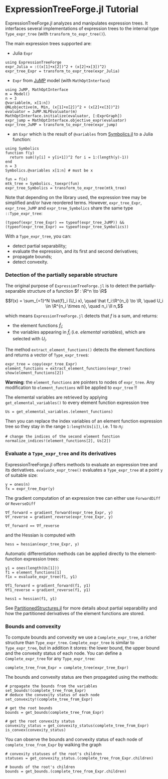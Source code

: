 # ExpressionTreeForge.jl Tutorial

ExpressionTreeForge.jl analyzes and manipulates expression trees.
It interfaces several implementations of expression trees to the internal type `Type_expr_tree` (with `transform_to_expr_tree()`).

The main expression trees supported are:
- Julia `Expr`
```@example ExpressionTreeForge
using ExpressionTreeForge
expr_Julia = :((x[1]+x[2])^2 + (x[2]+x[3])^2)
expr_tree_Expr = transform_to_expr_tree(expr_Julia)
```

- `Expr` from [JuMP](https://github.com/jump-dev/JuMP.jl) model (with `MathOptInterface`)
```@example ExpressionTreeForge
using JuMP, MathOptInterface
m = Model()
n = 3
@variable(m, x[1:n])
@NLobjective(m, Min, (x[1]+x[2])^2 + (x[2]+x[3])^2)
evaluator = JuMP.NLPEvaluator(m)
MathOptInterface.initialize(evaluator, [:ExprGraph])
expr_jump = MathOptInterface.objective_expr(evaluator)
expr_tree_JuMP = transform_to_expr_tree(expr_jump)
```

- an `Expr` which is the result of `@variables` from [Symbolics.jl](https://github.com/JuliaSymbolics/Symbolics.jl) to a Julia function:
```@example ExpressionTreeForge
using Symbolics
function f(y)    
  return sum((y[i] + y[i+1])^2 for i = 1:(length(y)-1))
end
n = 3
Symbolics.@variables x[1:n] # must be x

fun = f(x)
mtk_tree = Symbolics._toexpr(fun)
expr_tree_Symbolics = transform_to_expr_tree(mtk_tree)
```
Note that depending on the library used, the expression tree may be simplified and/or have reordered terms.
However, `expr_tree_Expr`, `expr_tree_JuMP` and `expr_tree_Symbolics` share the same type `::Type_expr_tree`:
```@example ExpressionTreeForge
(typeof(expr_tree_Expr) == typeof(expr_tree_JuMP)) && (typeof(expr_tree_Expr) == typeof(expr_tree_Symbolics))
```

With a `Type_expr_tree`, you can:
- detect partial separability;
- evaluate the expression, and its first and second derivatives;
- propagate bounds;
- detect convexity.

### Detection of the partially separable structure
The original purpose of `ExpressionTreeForge.jl` is to detect the partially-separable structure of a function $f : \R^n \to \R$
```math
f(x) = \sum_{=1}^N \hat{f}_i (U_i x), \quad \hat f_i:\R^{n_i} \to \R, \quad U_i \in \R^{n_i \times n}, \quad n_i \ll n,
```
which means `ExpressionTreeForge.jl` detects that $f$ is a sum, and returns:
- the element functions $\hat{f}_i$;
- the variables appearing in $\hat{f}_i$ (i.e. *elemental variables*), which are selected with $U_i$.

The method `extract_element_functions()` detects the element functions and returns a vector of `Type_expr_tree`s:
```@example ExpressionTreeForge
expr_tree = copy(expr_tree_Expr)
element_functions = extract_element_functions(expr_tree)
show(element_functions[2])
```
**Warning**: the `element_functions` are pointers to nodes of `expr_tree`. 
Any modification to `element_functions` will be applied to `expr_tree` !!

The elemental variables are retrieved by applying `get_elemental_variables()` to every element function expression tree
```@example ExpressionTreeForge
Us = get_elemental_variables.(element_functions)
```

Then you can replace the index variables of an element function expression tree so they stay in the range `1:length(Us[i])`, i.e. $1$ to $n_i$:
```@example ExpressionTreeForge
# change the indices of the second element function
normalize_indices!(element_functions[2], Us[2])
```

### Evaluate a `Type_expr_tree` and its derivatives
ExpressionTreeForge.jl offers methods to evaluate an expression tree and its derivatives.
`evaluate_expr_tree()` evaluates a `Type_expr_tree` at a point `y` of suitable size:
```@example ExpressionTreeForge
y = ones(n)
fx = expr_tree_Expr(y)
```
The gradient computation of an expression tree can either use `ForwardDiff` or `ReverseDiff`
```@example ExpressionTreeForge
∇f_forward = gradient_forward(expr_tree_Expr, y)
∇f_reverse = gradient_reverse(expr_tree_Expr, y)
```
```@example ExpressionTreeForge
∇f_forward == ∇f_reverse
```
and the Hessian is computed with
```@example ExpressionTreeForge
hess = hessian(expr_tree_Expr, y)
```

Automatic differentiation methods can be applied directly to the element-function expression trees:
```
y1 = ones(length(Us[1]))
f1 = element_functions[1]
f1x = evaluate_expr_tree(f1, y1)

∇f1_forward = gradient_forward(f1, y1)
∇f1_reverse = gradient_reverse(f1, y1)

hess1 = hessian(f1, y1)
```
See [PartitionedStructures.jl](https://github.com/JuliaSmoothOptimizers/PartitionedStructures.jl) for more details about partial separability and how the partitioned derivatives of the element functions are stored.

### Bounds and convexity
To compute bounds and convexity we use a `Complete_expr_tree`, a richer structure than `Type_expr_tree`.
`Complete_expr_tree` is similar to `Type_expr_tree`, but in addition it stores: the lower bound, the upper bound and the convexity status of each node.
You can define a `Complete_expr_tree` for any `Type_expr_tree`:
```@example ExpressionTreeForge
complete_tree_from_Expr = complete_tree(expr_tree_Expr)
```
The bounds and convexity status are then propagated using the methods:
```@example ExpressionTreeForge
# propagate the bounds from the variables
set_bounds!(complete_tree_from_Expr)
# deduce the convexity status of each node
set_convexity!(complete_tree_from_Expr)
```
```@example ExpressionTreeForge
# get the root bounds
bounds = get_bounds(complete_tree_from_Expr)
```

```@example ExpressionTreeForge
# get the root convexity status
convexity_status = get_convexity_status(complete_tree_from_Expr)
is_convex(convexity_status)
```

You can observe the bounds and convexity status of each node of `complete_tree_from_Expr` by walking the graph
```@example ExpressionTreeForge
# convexity statuses of the root's children
statuses = get_convexity_status.(complete_tree_from_Expr.children) 
```

```@example ExpressionTreeForge
# bounds of the root's children
bounds = get_bounds.(complete_tree_from_Expr.children)
```